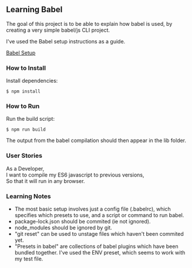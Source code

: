 ## Learning Babel

The goal of this project is to be able to explain how babel is used, by creating a very simple babel/js CLI project.

I've used the Babel setup instructions as a guide.

[Babel Setup](https://babeljs.io/setup#installation)

### How to Install

Install dependencies:

```console
$ npm install
```

### How to Run

Run the build script:

```console
$ npm run build
```

The output from the babel compilation should then appear in the lib folder.

### User Stories

As a Developer,  
I want to compile my ES6 javascript to previous versions,  
So that it will run in any browser.  

### Learning Notes

- The most basic setup involves just a config file (.babelrc), which specifies which presets to use, and a script or command to run babel.
- package-lock.json should be commited (ie not ignored).
- node_modules should be ignored by git.
- "git reset" can be used to unstage files which haven't been commited yet.
- "Presets in babel" are collections of babel plugins which have been bundled together. I've used the ENV preset, which seems to work with my test file.
